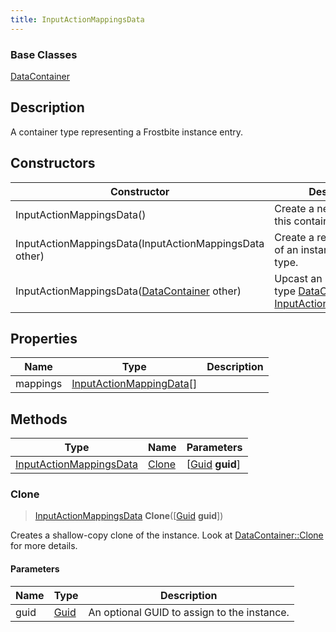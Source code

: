 ```yaml
---
title: InputActionMappingsData
---
```

### Base Classes

[DataContainer](/vext/ref/shared/class/datacontainer)

## Description

A container type representing a Frostbite instance entry.

## Constructors

| Constructor                                                                        | Description                                                                                                                           |
| ---------------------------------------------------------------------------------- | ------------------------------------------------------------------------------------------------------------------------------------- |
| InputActionMappingsData()                                                          | Create a new instance of this container type.                                                                                         |
| InputActionMappingsData(InputActionMappingsData other)                             | Create a reference copy of an instance of the same type.                                                                              |
| InputActionMappingsData([DataContainer](/vext/ref/shared/class/datacontainer) other) | Upcast an instance of type [DataContainer](/vext/ref/shared/class/datacontainer) to [InputActionMappingsData](/vext/ref/fb/inputactionmappingsdata/). |

## Properties

| Name     | Type                                                 | Description |
| -------- | ---------------------------------------------------- | ----------- |
| mappings | [InputActionMappingData](/vext/ref/fb/inputactionmappingdata/)\[\] |             |

## Methods

| Type                                               | Name            | Parameters                                     |
| -------------------------------------------------- | --------------- | ---------------------------------------------- |
| [InputActionMappingsData](/vext/ref/fb/inputactionmappingsdata/) | [Clone](#clone) | \[[Guid](/vext/ref/shared/class/guid) **guid**\] |

### Clone

> [InputActionMappingsData](/vext/ref/fb/inputactionmappingsdata/) **Clone**(\[[Guid](/vext/ref/shared/class/guid) **guid**\])

Creates a shallow-copy clone of the instance. Look at [DataContainer::Clone](/vext/ref/shared/class/datacontainer#clone) for more details.

#### Parameters

| Name | Type         | Description                                 |
| ---- | ------------ | ------------------------------------------- |
| guid | [Guid](/vext/ref/shared/class/guid/) | An optional GUID to assign to the instance. |
